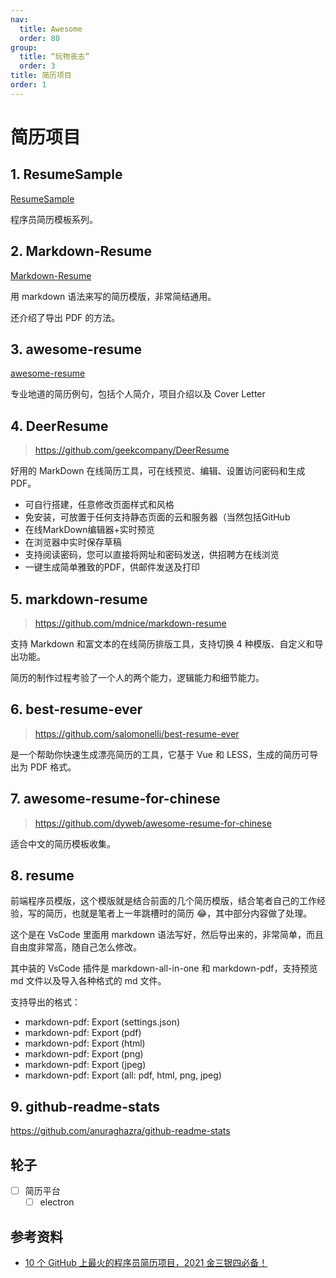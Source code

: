 ```yaml
---
nav:
  title: Awesome
  order: 80
group:
  title: “玩物丧志”
  order: 3
title: 简历项目
order: 1
---
```


# 简历项目

## 1. ResumeSample

[ResumeSample](https://github.com/geekcompany/ResumeSample)

程序员简历模板系列。

## 2. Markdown-Resume

[Markdown-Resume](https://github.com/CyC2018/Markdown-Resume)

用 markdown 语法来写的简历模版，非常简结通用。

还介绍了导出 PDF 的方法。

## 3. awesome-resume

[awesome-resume](https://github.com/resumejob/awesome-resume)

专业地道的简历例句，包括个人简介，项目介绍以及 Cover Letter

## 4. **DeerResume**

> https://github.com/geekcompany/DeerResume

好用的 MarkDown 在线简历工具，可在线预览、编辑、设置访问密码和生成 PDF。

- 可自行搭建，任意修改页面样式和风格
- 免安装，可放置于任何支持静态页面的云和服务器（当然包括GitHub
- 在线MarkDown编辑器+实时预览
- 在浏览器中实时保存草稿
- 支持阅读密码，您可以直接将网址和密码发送，供招聘方在线浏览
- 一键生成简单雅致的PDF，供邮件发送及打印

## 5.  **markdown-resume**

> https://github.com/mdnice/markdown-resume

支持 Markdown 和富文本的在线简历排版工具，支持切换 4 种模版、自定义和导出功能。

简历的制作过程考验了一个人的两个能力，逻辑能力和细节能力。

## 6. **best-resume-ever**

> https://github.com/salomonelli/best-resume-ever

是一个帮助你快速生成漂亮简历的工具，它基于 Vue 和 LESS，生成的简历可导出为 PDF 格式。

## 7. **awesome-resume-for-chinese**

> https://github.com/dyweb/awesome-resume-for-chinese

适合中文的简历模板收集。

## 8. **resume**

前端程序员模版，这个模版就是结合前面的几个简历模版，结合笔者自己的工作经验，写的简历，也就是笔者上一年跳槽时的简历 😂，其中部分内容做了处理。

这个是在 VsCode 里面用 markdown 语法写好，然后导出来的，非常简单，而且自由度非常高，随自己怎么修改。

其中装的 VsCode 插件是 markdown-all-in-one 和 markdown-pdf，支持预览 md 文件以及导入各种格式的 md 文件。

支持导出的格式：

- markdown-pdf: Export (settings.json)
- markdown-pdf: Export (pdf)
- markdown-pdf: Export (html)
- markdown-pdf: Export (png)
- markdown-pdf: Export (jpeg)
- markdown-pdf: Export (all: pdf, html, png, jpeg)

## 9. github-readme-stats

https://github.com/anuraghazra/github-readme-stats

## 轮子

- [ ] 简历平台
  - [ ] electron

## 参考资料

- [10 个 GitHub 上最火的程序员简历项目，2021 金三银四必备！](https://mp.weixin.qq.com/s/vpEr1Ef5UK_ehLWc6yDc8A)

